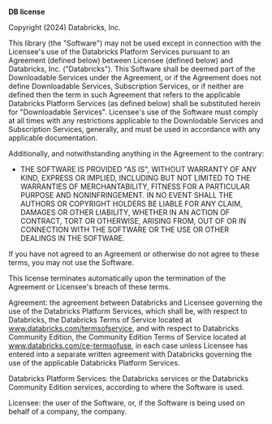 **DB license**

Copyright (2024) Databricks, Inc.

This library (the "Software") may not be used except in connection with the Licensee's use of the Databricks Platform Services
pursuant to an Agreement (defined below) between Licensee (defined below) and Databricks, Inc. ("Databricks"). This Software
shall be deemed part of the Downloadable Services under the Agreement, or if the Agreement does not define Downloadable Services,
Subscription Services, or if neither are defined then the term in such Agreement that refers to the applicable Databricks Platform
Services (as defined below) shall be substituted herein for "Downloadable Services". Licensee's use of the Software must comply at
all times with any restrictions applicable to the Downlodable Services and Subscription Services, generally, and must be used in
accordance with any applicable documentation.

Additionally, and notwithstanding anything in the Agreement to the contrary:
* THE SOFTWARE IS PROVIDED "AS IS", WITHOUT WARRANTY OF ANY KIND, EXPRESS OR IMPLIED, INCLUDING BUT NOT LIMITED TO THE WARRANTIES
OF MERCHANTABILITY, FITNESS FOR A PARTICULAR PURPOSE AND NONINFRINGEMENT. IN NO EVENT SHALL THE AUTHORS OR COPYRIGHT HOLDERS BE
LIABLE FOR ANY CLAIM, DAMAGES OR OTHER LIABILITY, WHETHER IN AN ACTION OF CONTRACT, TORT OR OTHERWISE, ARISING FROM, OUT OF OR
IN CONNECTION WITH THE SOFTWARE OR THE USE OR OTHER DEALINGS IN THE SOFTWARE.

If you have not agreed to an Agreement or otherwise do not agree to these terms, you may not use the Software.

This license terminates automatically upon the termination of the Agreement or Licensee's breach of these terms.

Agreement: the agreement between Databricks and Licensee governing the use of the Databricks Platform Services, which shall be, with
respect to Databricks, the Databricks Terms of Service located at www.databricks.com/termsofservice, and with respect to Databricks
Community Edition, the Community Edition Terms of Service located at www.databricks.com/ce-termsofuse, in each case unless Licensee
has entered into a separate written agreement with Databricks governing the use of the applicable Databricks Platform Services.

Databricks Platform Services: the Databricks services or the Databricks Community Edition services, according to where the Software is used.

Licensee: the user of the Software, or, if the Software is being used on behalf of a company, the company.
